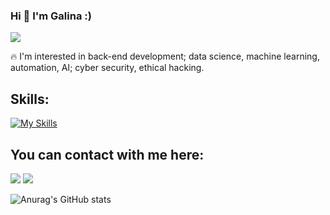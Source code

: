 ### Hi 👋 I'm Galina :) 
    
  ![](https://github.com/GalkaKG/GalkaKG/blob/main/gif%20for%20my%20readme.gif)

 
   🔥 I'm interested in back-end development; data science, machine learning, automation, AI; cyber security, ethical hacking.
  

## Skills: 
<!-- ![image](https://user-images.githubusercontent.com/103485495/175953811-a2809308-2b17-437a-95f1-48ce1368a0d1.png)
![image](https://user-images.githubusercontent.com/103485495/175953867-4a22f1c3-8cef-41af-b3fc-6062640d4a4b.png)
![image](https://user-images.githubusercontent.com/103485495/175954035-35258ce4-aea2-4b2e-9f22-8b932d69f3f5.png)
![image](https://user-images.githubusercontent.com/103485495/176710765-2a0be393-e7a1-4cd5-b651-2249724665e8.png)
 -->

[![My Skills](https://skillicons.dev/icons?i=py,php,js,html,css,vscode,linux,postgres,mysql,mongo,django,flask,docker,git,gitlab,aws)](https://skillicons.dev)



<!-- [![My Skills](https://skillicons.dev/icons?i=python,js,html,css,vscode,postgres,mysql,docker,django,flask&theme=light)](https://skillicons.dev) -->


 ## You can contact with me here:
 [<img src="https://skillicons.dev/icons?i=linkedin"/>](https://www.linkedin.com/in/galina-georgieva-12a6a7113/) 
 [<img src="https://skillicons.dev/icons?i=twitter"/>](https://twitter.com/GalinaKrG)


 ![Anurag's GitHub stats](https://github-readme-stats.vercel.app/api?username=GalkaKG&show_icons=true&theme=highcontrast)
<!--  [![Top Langs](https://github-readme-stats.vercel.app/api/top-langs/?username=GalkaKG)](https://github.com/anuraghazra/github-readme-stats)  -->


 
 
<!--   GitHub stats graph -->

